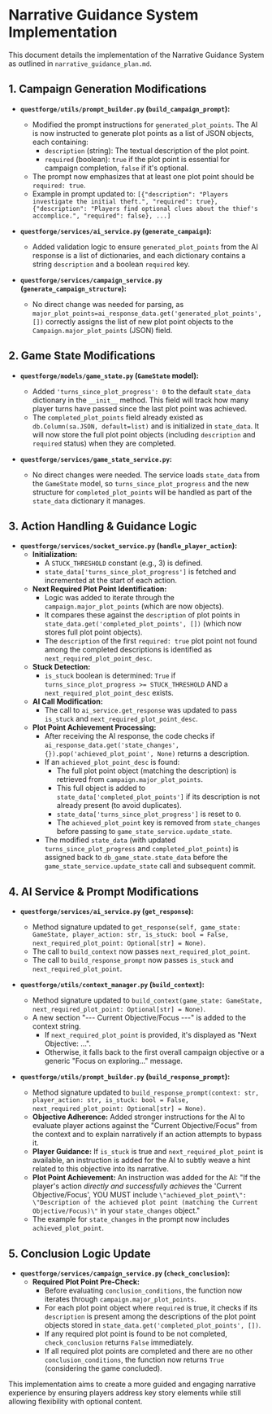 # Narrative Guidance System Implementation

This document details the implementation of the Narrative Guidance System as outlined in `narrative_guidance_plan.md`.

## 1. Campaign Generation Modifications

*   **`questforge/utils/prompt_builder.py` (`build_campaign_prompt`):**
    *   Modified the prompt instructions for `generated_plot_points`. The AI is now instructed to generate plot points as a list of JSON objects, each containing:
        *   `description` (string): The textual description of the plot point.
        *   `required` (boolean): `true` if the plot point is essential for campaign completion, `false` if it's optional.
    *   The prompt now emphasizes that at least one plot point should be `required: true`.
    *   Example in prompt updated to: `[{"description": "Players investigate the initial theft.", "required": true}, {"description": "Players find optional clues about the thief's accomplice.", "required": false}, ...]`

*   **`questforge/services/ai_service.py` (`generate_campaign`):**
    *   Added validation logic to ensure `generated_plot_points` from the AI response is a list of dictionaries, and each dictionary contains a string `description` and a boolean `required` key.

*   **`questforge/services/campaign_service.py` (`generate_campaign_structure`):**
    *   No direct change was needed for parsing, as `major_plot_points=ai_response_data.get('generated_plot_points', [])` correctly assigns the list of new plot point objects to the `Campaign.major_plot_points` (JSON) field.

## 2. Game State Modifications

*   **`questforge/models/game_state.py` (`GameState` model):**
    *   Added `'turns_since_plot_progress': 0` to the default `state_data` dictionary in the `__init__` method. This field will track how many player turns have passed since the last plot point was achieved.
    *   The `completed_plot_points` field already existed as `db.Column(sa.JSON, default=list)` and is initialized in `state_data`. It will now store the full plot point objects (including `description` and `required` status) when they are completed.

*   **`questforge/services/game_state_service.py`:**
    *   No direct changes were needed. The service loads `state_data` from the `GameState` model, so `turns_since_plot_progress` and the new structure for `completed_plot_points` will be handled as part of the `state_data` dictionary it manages.

## 3. Action Handling & Guidance Logic

*   **`questforge/services/socket_service.py` (`handle_player_action`):**
    *   **Initialization:**
        *   A `STUCK_THRESHOLD` constant (e.g., 3) is defined.
        *   `state_data['turns_since_plot_progress']` is fetched and incremented at the start of each action.
    *   **Next Required Plot Point Identification:**
        *   Logic was added to iterate through the `campaign.major_plot_points` (which are now objects).
        *   It compares these against the `description` of plot points in `state_data.get('completed_plot_points', [])` (which now stores full plot point objects).
        *   The `description` of the first `required: true` plot point not found among the completed descriptions is identified as `next_required_plot_point_desc`.
    *   **Stuck Detection:**
        *   `is_stuck` boolean is determined: `True` if `turns_since_plot_progress >= STUCK_THRESHOLD` AND a `next_required_plot_point_desc` exists.
    *   **AI Call Modification:**
        *   The call to `ai_service.get_response` was updated to pass `is_stuck` and `next_required_plot_point_desc`.
    *   **Plot Point Achievement Processing:**
        *   After receiving the AI response, the code checks if `ai_response_data.get('state_changes', {}).pop('achieved_plot_point', None)` returns a description.
        *   If an `achieved_plot_point_desc` is found:
            *   The full plot point object (matching the description) is retrieved from `campaign.major_plot_points`.
            *   This full object is added to `state_data['completed_plot_points']` if its description is not already present (to avoid duplicates).
            *   `state_data['turns_since_plot_progress']` is reset to `0`.
            *   The `achieved_plot_point` key is removed from `state_changes` before passing to `game_state_service.update_state`.
        *   The modified `state_data` (with updated `turns_since_plot_progress` and `completed_plot_points`) is assigned back to `db_game_state.state_data` before the `game_state_service.update_state` call and subsequent commit.

## 4. AI Service & Prompt Modifications

*   **`questforge/services/ai_service.py` (`get_response`):**
    *   Method signature updated to `get_response(self, game_state: GameState, player_action: str, is_stuck: bool = False, next_required_plot_point: Optional[str] = None)`.
    *   The call to `build_context` now passes `next_required_plot_point`.
    *   The call to `build_response_prompt` now passes `is_stuck` and `next_required_plot_point`.

*   **`questforge/utils/context_manager.py` (`build_context`):**
    *   Method signature updated to `build_context(game_state: GameState, next_required_plot_point: Optional[str] = None)`.
    *   A new section "--- Current Objective/Focus ---" is added to the context string.
        *   If `next_required_plot_point` is provided, it's displayed as "Next Objective: ...".
        *   Otherwise, it falls back to the first overall campaign objective or a generic "Focus on exploring..." message.

*   **`questforge/utils/prompt_builder.py` (`build_response_prompt`):**
    *   Method signature updated to `build_response_prompt(context: str, player_action: str, is_stuck: bool = False, next_required_plot_point: Optional[str] = None)`.
    *   **Objective Adherence:** Added stronger instructions for the AI to evaluate player actions against the "Current Objective/Focus" from the context and to explain narratively if an action attempts to bypass it.
    *   **Player Guidance:** If `is_stuck` is true and `next_required_plot_point` is available, an instruction is added for the AI to subtly weave a hint related to this objective into its narrative.
    *   **Plot Point Achievement:** An instruction was added for the AI: "If the player's action *directly and successfully achieves* the 'Current Objective/Focus', YOU MUST include `\"achieved_plot_point\": \"Description of the achieved plot point (matching the Current Objective/Focus)\"` in your `state_changes` object."
    *   The example for `state_changes` in the prompt now includes `achieved_plot_point`.

## 5. Conclusion Logic Update

*   **`questforge/services/campaign_service.py` (`check_conclusion`):**
    *   **Required Plot Point Pre-Check:**
        *   Before evaluating `conclusion_conditions`, the function now iterates through `campaign.major_plot_points`.
        *   For each plot point object where `required` is true, it checks if its `description` is present among the descriptions of the plot point objects stored in `state_data.get('completed_plot_points', [])`.
        *   If any required plot point is found to be not completed, `check_conclusion` returns `False` immediately.
        *   If all required plot points are completed and there are no other `conclusion_conditions`, the function now returns `True` (considering the game concluded).

This implementation aims to create a more guided and engaging narrative experience by ensuring players address key story elements while still allowing flexibility with optional content.

